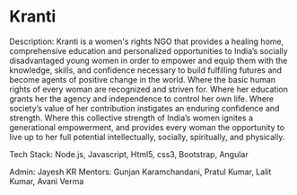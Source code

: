 # Kranti

Description: Kranti is a women's rights NGO that provides a healing home, comprehensive education and personalized opportunities to India’s socially disadvantaged young women in order to empower and equip them with the knowledge, skills, and confidence necessary to build fulfilling futures and become agents of positive change in the world. Where the basic human rights of every woman are recognized and striven for. Where her education grants her the agency and independence to control her own life. Where society’s value of her contribution instigates an enduring confidence and strength. Where this collective strength of India’s women ignites a generational empowerment, and provides every woman the opportunity to live up to her full potential intellectually, socially, spiritually, and physically.

Tech Stack: Node.js, Javascript, Html5, css3, Bootstrap, Angular

Admin: Jayesh KR
Mentors: Gunjan Karamchandani, Pratul Kumar, Lalit Kumar, Avani Verma
